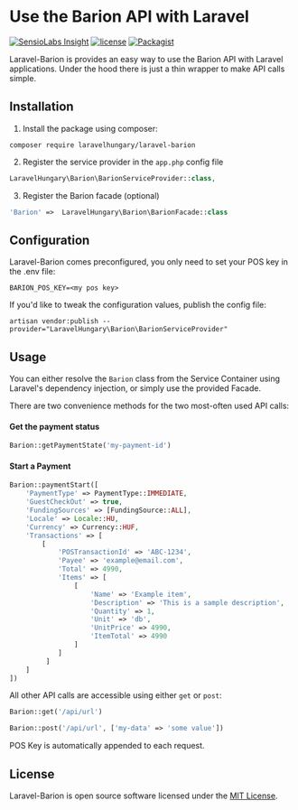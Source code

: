 # Use the Barion API with Laravel

[![SensioLabs Insight](https://img.shields.io/sensiolabs/i/ec36151c-e892-46f4-9101-f83900bf3af2.svg?style=flat-square)](https://insight.sensiolabs.com/projects/ec36151c-e892-46f4-9101-f83900bf3af2)
[![license](https://img.shields.io/github/license/mashape/apistatus.svg?style=flat-square)](https://opensource.org/licenses/MIT)
[![Packagist](https://img.shields.io/packagist/v/laravelhungary/laravel-barion.svg?style=flat-square)](https://packagist.org/packages/laravelhungary/laravel-barion)

Laravel-Barion is provides an easy way to use the Barion API with Laravel applications.
Under the hood there is just a thin wrapper to make API calls simple.
 
## Installation

1. Install the package using composer: 

`composer require laravelhungary/laravel-barion`

2. Register the service provider in the `app.php` config file

```php
LaravelHungary\Barion\BarionServiceProvider::class,
```

3. Register the Barion facade (optional)

```php
'Barion' =>  LaravelHungary\Barion\BarionFacade::class
```

## Configuration

Laravel-Barion comes preconfigured, you only need to set your POS key in the
 .env file: 
 
 `BARION_POS_KEY=<my pos key>`
 
 If you'd like to tweak the configuration values, publish 
 the config file:
 
 `artisan vendor:publish --provider="LaravelHungary\Barion\BarionServiceProvider"`

## Usage
You can either resolve the `Barion` class from the Service Container using Laravel's
dependency injection, or simply use the provided Facade.

There are two convenience methods for the two most-often used API calls:

#### Get the payment status
```php
Barion::getPaymentState('my-payment-id')
```

#### Start a Payment
```php
Barion::paymentStart([
    'PaymentType' => PaymentType::IMMEDIATE,
    'GuestCheckOut' => true,
    'FundingSources' => [FundingSource::ALL],
    'Locale' => Locale::HU,
    'Currency' => Currency::HUF,
    'Transactions' => [
        [
            'POSTransactionId' => 'ABC-1234',
            'Payee' => 'example@email.com',
            'Total' => 4990,
            'Items' => [
                [
                    'Name' => 'Example item',
                    'Description' => 'This is a sample description',
                    'Quantity' => 1,
                    'Unit' => 'db',
                    'UnitPrice' => 4990,
                    'ItemTotal' => 4990
                ]
            ]
         ]
    ]
])
```

All other API calls are accessible using either `get` or `post`:

```php
Barion::get('/api/url')
```

```php
Barion::post('/api/url', ['my-data' => 'some value'])
```

POS Key is automatically appended to each request.

## License
Laravel-Barion is open source software licensed under the [MIT License](https://opensource.org/licenses/MIT).

